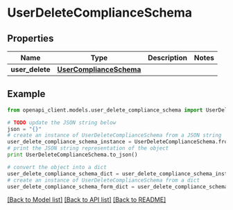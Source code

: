 # UserDeleteComplianceSchema


## Properties
Name | Type | Description | Notes
------------ | ------------- | ------------- | -------------
**user_delete** | [**UserComplianceSchema**](UserComplianceSchema.md) |  | 

## Example

```python
from openapi_client.models.user_delete_compliance_schema import UserDeleteComplianceSchema

# TODO update the JSON string below
json = "{}"
# create an instance of UserDeleteComplianceSchema from a JSON string
user_delete_compliance_schema_instance = UserDeleteComplianceSchema.from_json(json)
# print the JSON string representation of the object
print UserDeleteComplianceSchema.to_json()

# convert the object into a dict
user_delete_compliance_schema_dict = user_delete_compliance_schema_instance.to_dict()
# create an instance of UserDeleteComplianceSchema from a dict
user_delete_compliance_schema_form_dict = user_delete_compliance_schema.from_dict(user_delete_compliance_schema_dict)
```
[[Back to Model list]](../README.md#documentation-for-models) [[Back to API list]](../README.md#documentation-for-api-endpoints) [[Back to README]](../README.md)


